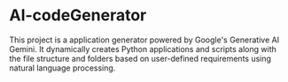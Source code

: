 # AI-codeGenerator
This project is a application generator powered by Google's Generative AI Gemini. It dynamically creates Python applications and scripts along with the file structure and folders based on user-defined requirements using natural language processing.
